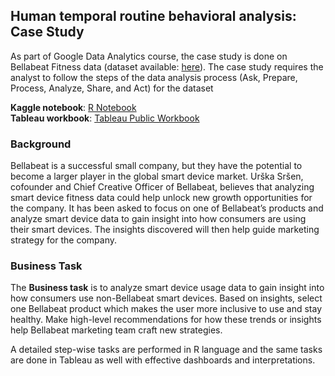 ## Human temporal routine behavioral analysis: Case Study

As part of Google Data Analytics course, the case study is done on Bellabeat Fitness data (dataset available: [here](https://www.kaggle.com/arashnic/fitbit)). 
The case study requires the analyst to follow the steps of the data analysis process (Ask, Prepare, Process, Analyze, Share, and Act) for the dataset 

**Kaggle notebook**: [R Notebook](https://www.kaggle.com/tallaprashamsa/gda-bellabeat-case-study) <br /> 
**Tableau workbook**: [Tableau Public Workbook](https://bit.ly/bellabeat_tableau) <br /> 

### Background
Bellabeat is a successful small company, but they have the potential to become a larger player in the global smart device market. Urška Sršen, cofounder and Chief Creative Officer of Bellabeat, believes that analyzing smart device fitness data could help unlock new growth opportunities for the company. It has been asked to focus on one of Bellabeat’s products and analyze smart device data to gain insight into how consumers are using their smart devices. The insights discovered will then help guide marketing strategy for the company.

### Business Task
The **Business task** is to analyze smart device usage data to gain insight into how consumers use non-Bellabeat smart devices. Based on insights, select one Bellabeat product which makes the user more inclusive to use and stay healthy. Make high-level recommendations for how these trends or insights help Bellabeat marketing team craft new strategies.

A detailed step-wise tasks are performed in R language and the same tasks are done in Tableau as well with effective dashboards and interpretations.

